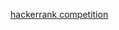 [hackerrank competition](https://www.hackerrank.com/contests/machine-learning-codesprint/challenges)